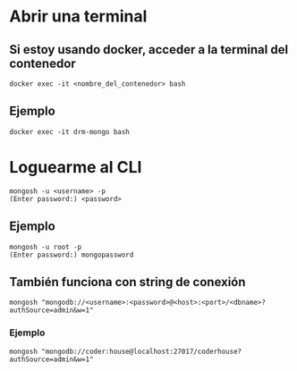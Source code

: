 
# Abrir una terminal
## Si estoy usando docker, acceder a la terminal del contenedor
    docker exec -it <nombre_del_contenedor> bash

## Ejemplo
    docker exec -it drm-mongo bash

# Loguearme al CLI
    mongosh -u <username> -p
    (Enter password:) <password>

## Ejemplo
    mongosh -u root -p
    (Enter password:) mongopassword

## También funciona con string de conexión
    mongosh "mongodb://<username>:<password>@<host>:<port>/<dbname>?authSource=admin&w=1"

### Ejemplo
    mongosh "mongodb://coder:house@localhost:27017/coderhouse?authSource=admin&w=1"
